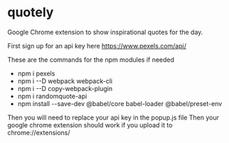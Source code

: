 # quotely
Google Chrome extension to show inspirational quotes for the day.

First sign up for an api key here
https://www.pexels.com/api/

These are the commands for the npm modules if needed
- npm i pexels
- npm i --D webpack webpack-cli
- npm i --D copy-webpack-plugin
- npm i randomquote-api
- npm install --save-dev @babel/core babel-loader @babel/preset-env

Then you will need to replace your api key in the popup.js file 
Then your google chrome extension should work if you upload it to chrome://extensions/
